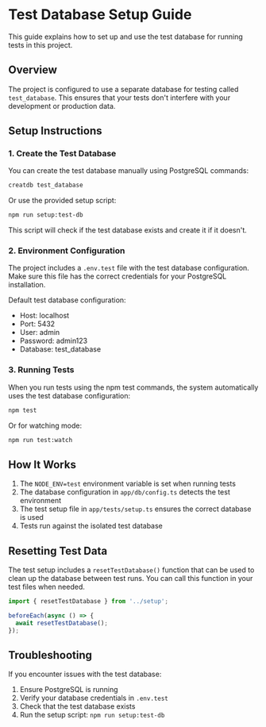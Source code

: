 # Test Database Setup Guide

This guide explains how to set up and use the test database for running tests in this project.

## Overview

The project is configured to use a separate database for testing called `test_database`. This ensures that your tests don't interfere with your development or production data.

## Setup Instructions

### 1. Create the Test Database

You can create the test database manually using PostgreSQL commands:

```bash
creatdb test_database
```

Or use the provided setup script:

```bash
npm run setup:test-db
```

This script will check if the test database exists and create it if it doesn't.

### 2. Environment Configuration

The project includes a `.env.test` file with the test database configuration. Make sure this file has the correct credentials for your PostgreSQL installation.

Default test database configuration:
- Host: localhost
- Port: 5432
- User: admin
- Password: admin123
- Database: test_database

### 3. Running Tests

When you run tests using the npm test commands, the system automatically uses the test database configuration:

```bash
npm test
```

Or for watching mode:

```bash
npm run test:watch
```

## How It Works

1. The `NODE_ENV=test` environment variable is set when running tests
2. The database configuration in `app/db/config.ts` detects the test environment
3. The test setup file in `app/tests/setup.ts` ensures the correct database is used
4. Tests run against the isolated test database

## Resetting Test Data

The test setup includes a `resetTestDatabase()` function that can be used to clean up the database between test runs. You can call this function in your test files when needed.

```typescript
import { resetTestDatabase } from '../setup';

beforeEach(async () => {
  await resetTestDatabase();
});
```

## Troubleshooting

If you encounter issues with the test database:

1. Ensure PostgreSQL is running
2. Verify your database credentials in `.env.test`
3. Check that the test database exists
4. Run the setup script: `npm run setup:test-db`